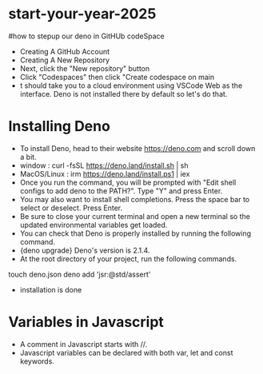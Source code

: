 # start-your-year-2025

#how to stepup our deno in GitHUb codeSpace 

- Creating A GitHub Account
- Creating A New Repository
- Next, click the "New repository" button
- Click "Codespaces" then click "Create codespace on main
- t should take you to a cloud environment using VSCode Web as the interface. Deno is not installed there by default so let's do that.

# Installing Deno
- To install Deno, head to their website https://deno.com and scroll down a bit. 
- window : curl -fsSL https://deno.land/install.sh | sh
- MacOS/Linux : irm https://deno.land/install.ps1 | iex
- Once you run the command, you will be prompted with "Edit shell configs to add deno to the PATH?". Type "Y" and press Enter.
- You may also want to install shell completions. Press the space bar to select or deselect. Press Enter.
- Be sure to close your current terminal and open a new terminal so the updated environmental variables get loaded.
-  You can check that Deno is properly installed by running the following command.  
- {deno upgrade} Deno's version is 2.1.4.
- At the root directory of your project, run the following commands.

touch deno.json
deno add 'jsr:@std/assert'
- installation  is done 

# Variables in Javascript
- A comment in Javascript starts with //.
- Javascript variables can be declared with both var, let and const keywords.
